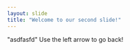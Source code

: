 ```yaml
---
layout: slide
title: "Welcome to our second slide!"
---
```

"asdfasfd"
Use the left arrow to go back!
